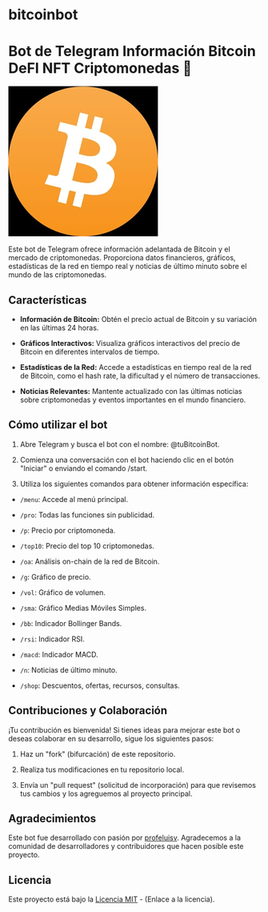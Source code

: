 # bitcoinbot

# Bot de Telegram Información Bitcoin DeFI NFT Criptomonedas 🤖

![Bot de Telegram](https://github.com/profeluisv/bitcoinbot/blob/main/BitcoinBot.jpeg)

Este bot de Telegram ofrece información adelantada de Bitcoin y el mercado de criptomonedas. Proporciona datos financieros, gráficos, estadísticas de la red en tiempo real y noticias de último minuto sobre el mundo de las criptomonedas.

## Características

- **Información de Bitcoin:** Obtén el precio actual de Bitcoin y su variación en las últimas 24 horas.

- **Gráficos Interactivos:** Visualiza gráficos interactivos del precio de Bitcoin en diferentes intervalos de tiempo.

- **Estadísticas de la Red:** Accede a estadísticas en tiempo real de la red de Bitcoin, como el hash rate, la dificultad y el número de transacciones.

- **Noticias Relevantes:** Mantente actualizado con las últimas noticias sobre criptomonedas y eventos importantes en el mundo financiero.

## Cómo utilizar el bot

1. Abre Telegram y busca el bot con el nombre: @tuBitcoinBot.

2. Comienza una conversación con el bot haciendo clic en el botón "Iniciar" o enviando el comando /start.

3. Utiliza los siguientes comandos para obtener información específica:

- `/menu`: Accede al menú principal.
- `/pro`: Todas las funciones sin publicidad.

- `/p`: Precio por criptomoneda.
- `/top10`: Precio del top 10 criptomonedas.

- `/oa`: Análisis on-chain de la red de Bitcoin.

- `/g`: Gráfico de precio.
- `/vol`: Gráfico de volumen.
- `/sma`: Gráfico Medias Móviles Simples.
- `/bb`: Indicador Bollinger Bands.
- `/rsi`: Indicador RSI.
- `/macd`: Indicador MACD.

- `/n`: Noticias de último minuto.

- `/shop`: Descuentos, ofertas, recursos, consultas.

## Contribuciones y Colaboración

¡Tu contribución es bienvenida! Si tienes ideas para mejorar este bot o deseas colaborar en su desarrollo, sigue los siguientes pasos:

1. Haz un "fork" (bifurcación) de este repositorio.

2. Realiza tus modificaciones en tu repositorio local.

3. Envía un "pull request" (solicitud de incorporación) para que revisemos tus cambios y los agreguemos al proyecto principal.

## Agradecimientos

Este bot fue desarrollado con pasión por [profeluisv](https://github.com/profeluisv/bitcoinbot). Agradecemos a la comunidad de desarrolladores y contribuidores que hacen posible este proyecto.

## Licencia

Este proyecto está bajo la [Licencia MIT](LICENSE) - (Enlace a la licencia).

